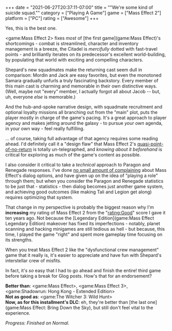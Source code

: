 +++
date = "2021-06-27T20:37:11-07:00"
title = "\"We're some kind of suicide squad.\""
category = ["Playing A Game"]
game = ["Mass Effect 2"]
platform = ["PC"]
rating = ["Awesome"]
+++

Yes, this is the best one.

<game:Mass Effect 2> fixes <i>most</i> of [the first game](game:Mass Effect)'s shortcomings - combat is streamlined, character and inventory management is a breeze, the Citadel is <i>mercifully</i> dotted with fast-travel points - and brilliantly iterates on its predecessor's excellent world-building, by populating that world with exciting and compelling characters.

Shepard's new squadmates make the returning cast seem dull in comparison: Mordin and Jack are easy favorites, but even the monotoned Samara gradually unfurls a truly fascinating backstory.  Every member of this main cast is charming and memorable in their own distinctive ways.  (Well, maybe not "every" member, I actually forgot all about Jacob -- but, uh, everyone <i>else</i> is memorable.)

And the hub-and-spoke narrative design, with squadmate recruitment and optional loyalty missions all branching out from the "main" plot, puts the player mostly in charge of the game's pacing.  It's a great approach to player agency and makes jetting around the galaxy - to pursue <i>your own</i> agenda, in your own way - feel really fulfilling.

... of course, taking full advantage of that agency requires some reading ahead.  I'd definitely call it a "design flaw" that Mass Effect 2's <a href="https://masseffect.fandom.com/wiki/Reaper_IFF#Acquisition">quasi-point-of-no-return</a> is totally un-telegraphed, and <i>knowing about it beforehand</i> is critical for exploring as much of the game's content as possible.

I also consider it critical to take a <i>technical</i> approach to Paragon and Renegade responses.  I've done [no small amount of complaining]($SiteBaseURL$2010/04/21/mass-effect-2-4/) about Mass Effect's dialog options, and have given up on the idea of "playing a role" through them; but when you consider the Paragon and Renegade statistics to be just that - statistics - then dialog becomes just another game system, and achieving good outcomes (like making Tali and Legion get along) requires optimizing that system.

That change in my perspective is probably the biggest reason why I'm <b>increasing</b> my rating of Mass Effect 2 from the "<rating:Good>" score I gave it ten years ago.  Not because the [Legendary Edition](game:Mass Effect Legendary Edition) makeover has fixed its imperfections - notably, planet scanning and hacking minigames are still tedious as hell - but because, this time, I played the game "right" and spent more gameplay time focusing on its strengths.

When you treat Mass Effect 2 like the "dysfunctional crew management" game that it really is, it's easier to appreciate and have fun with Shepard's interstellar crew of misfits.

In fact, it's <i>so</i> easy that I had to go ahead and finish the entire! third game before taking a break for Glog posts.  How's that for an endorsement?

<b>Better than</b>: <game:Mass Effect>, <game:Mass Effect 3>, <game:Shadowrun: Hong Kong - Extended Edition>  
<b>Not as good as</b>: <game:The Witcher 3: Wild Hunt>  
<b>Now, as for this installment's DLC</b>: eh, they're better than [the last one](game:Mass Effect: Bring Down the Sky), but still don't feel vital to the experience.

<i>Progress: Finished on Normal.</i>
